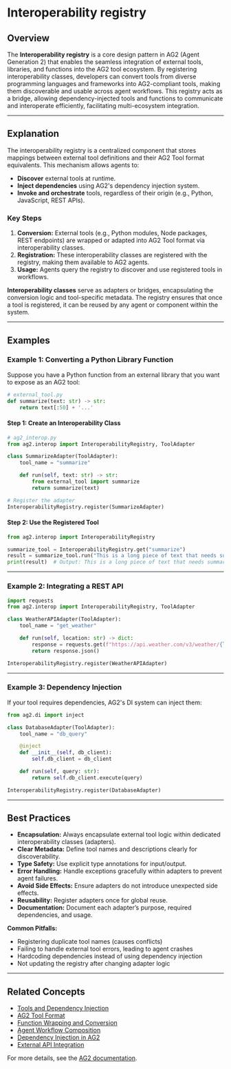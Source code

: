 # Interoperability registry

## Overview

The **Interoperability registry** is a core design pattern in AG2 (Agent Generation 2) that enables the seamless integration of external tools, libraries, and functions into the AG2 tool ecosystem. By registering interoperability classes, developers can convert tools from diverse programming languages and frameworks into AG2-compliant tools, making them discoverable and usable across agent workflows. This registry acts as a bridge, allowing dependency-injected tools and functions to communicate and interoperate efficiently, facilitating multi-ecosystem integration.

---

## Explanation

The interoperability registry is a centralized component that stores mappings between external tool definitions and their AG2 Tool format equivalents. This mechanism allows agents to:

- **Discover** external tools at runtime.
- **Inject dependencies** using AG2's dependency injection system.
- **Invoke and orchestrate** tools, regardless of their origin (e.g., Python, JavaScript, REST APIs).

### Key Steps

1. **Conversion:** External tools (e.g., Python modules, Node packages, REST endpoints) are wrapped or adapted into AG2 Tool format via interoperability classes.
2. **Registration:** These interoperability classes are registered with the registry, making them available to AG2 agents.
3. **Usage:** Agents query the registry to discover and use registered tools in workflows.

**Interoperability classes** serve as adapters or bridges, encapsulating the conversion logic and tool-specific metadata. The registry ensures that once a tool is registered, it can be reused by any agent or component within the system.

---

## Examples

### Example 1: Converting a Python Library Function

Suppose you have a Python function from an external library that you want to expose as an AG2 tool:

```python
# external_tool.py
def summarize(text: str) -> str:
    return text[:50] + '...'
```

#### Step 1: Create an Interoperability Class

```python
# ag2_interop.py
from ag2.interop import InteroperabilityRegistry, ToolAdapter

class SummarizeAdapter(ToolAdapter):
    tool_name = "summarize"

    def run(self, text: str) -> str:
        from external_tool import summarize
        return summarize(text)

# Register the adapter
InteroperabilityRegistry.register(SummarizeAdapter)
```

#### Step 2: Use the Registered Tool

```python
from ag2.interop import InteroperabilityRegistry

summarize_tool = InteroperabilityRegistry.get("summarize")
result = summarize_tool.run("This is a long piece of text that needs summarization.")
print(result)  # Output: This is a long piece of text that needs summar...
```

---

### Example 2: Integrating a REST API

```python
import requests
from ag2.interop import InteroperabilityRegistry, ToolAdapter

class WeatherAPIAdapter(ToolAdapter):
    tool_name = "get_weather"

    def run(self, location: str) -> dict:
        response = requests.get(f"https://api.weather.com/v3/weather/{location}")
        return response.json()

InteroperabilityRegistry.register(WeatherAPIAdapter)
```

---

### Example 3: Dependency Injection

If your tool requires dependencies, AG2's DI system can inject them:

```python
from ag2.di import inject

class DatabaseAdapter(ToolAdapter):
    tool_name = "db_query"

    @inject
    def __init__(self, db_client):
        self.db_client = db_client

    def run(self, query: str):
        return self.db_client.execute(query)

InteroperabilityRegistry.register(DatabaseAdapter)
```

---

## Best Practices

- **Encapsulation:** Always encapsulate external tool logic within dedicated interoperability classes (adapters).
- **Clear Metadata:** Define tool names and descriptions clearly for discoverability.
- **Type Safety:** Use explicit type annotations for input/output.
- **Error Handling:** Handle exceptions gracefully within adapters to prevent agent failures.
- **Avoid Side Effects:** Ensure adapters do not introduce unexpected side effects.
- **Reusability:** Register adapters once for global reuse.
- **Documentation:** Document each adapter’s purpose, required dependencies, and usage.

**Common Pitfalls:**

- Registering duplicate tool names (causes conflicts)
- Failing to handle external tool errors, leading to agent crashes
- Hardcoding dependencies instead of using dependency injection
- Not updating the registry after changing adapter logic

---

## Related Concepts

- [Tools and Dependency Injection](./tools_dependency_injection.md)
- [AG2 Tool Format](./ag2_tool_format.md)
- [Function Wrapping and Conversion](./function_wrapping.md)
- [Agent Workflow Composition](./agent_workflow.md)
- [Dependency Injection in AG2](./di_in_ag2.md)
- [External API Integration](./external_api_integration.md)

For more details, see the [AG2 documentation](https://ag2-docs.example.com/interoperability).